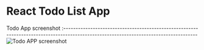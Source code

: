 # React Todo List App
Todo App screenshot
:-------------------------------------------------------------------------------------------------------------------------------------
![Todo APP screenshot](screenshots/todoApp.png)  

